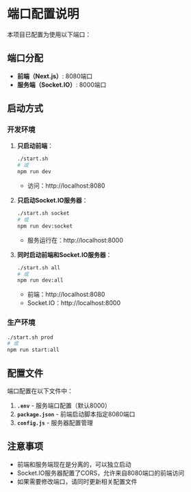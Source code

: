 # 端口配置说明

本项目已配置为使用以下端口：

## 端口分配

- **前端（Next.js）**: 8080端口
- **服务端（Socket.IO）**: 8000端口

## 启动方式

### 开发环境

1. **只启动前端**：
   ```bash
   ./start.sh
   # 或
   npm run dev
   ```
   - 访问：http://localhost:8080

2. **只启动Socket.IO服务器**：
   ```bash
   ./start.sh socket
   # 或
   npm run dev:socket
   ```
   - 服务运行在：http://localhost:8000

3. **同时启动前端和Socket.IO服务器**：
   ```bash
   ./start.sh all
   # 或
   npm run dev:all
   ```
   - 前端：http://localhost:8080
   - Socket.IO：http://localhost:8000

### 生产环境

```bash
./start.sh prod
# 或
npm run start:all
```

## 配置文件

端口配置在以下文件中：

1. **`.env`** - 服务端口配置（默认8000）
2. **`package.json`** - 前端启动脚本指定8080端口
3. **`config.js`** - 服务器配置管理

## 注意事项

- 前端和服务端现在是分离的，可以独立启动
- Socket.IO服务器配置了CORS，允许来自8080端口的前端访问
- 如果需要修改端口，请同时更新相关配置文件
